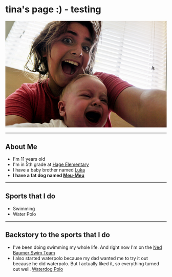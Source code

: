 # tina's page :) - testing

![](images/Tina2.PNG)

*****

## About Me
- I'm 11 years old
- I'm in 5th grade at [Hage Elementary](https://www.sandiegounified.org/schools/hage)
- I have a baby brother named [Luka](images/Tina.PNG)
- **I have a fat dog named [Meu-Meu](images/meumeu.PNG)**

*****

## Sports that I do
- Swimming
- Water Polo


*****

## Backstory to the sports that I do
- I've been doing swimming my whole life. And right now I'm on the [Ned Baumer Swim Team](https://nedbaumerswimteam.wordpress.com) 
- I also started waterpolo because my dad wanted me to try it out because he did waterpolo. But I actually liked it, so everything turned out well. [Waterdog Polo](https://sites.google.com/view/waterdog-polo/home)
